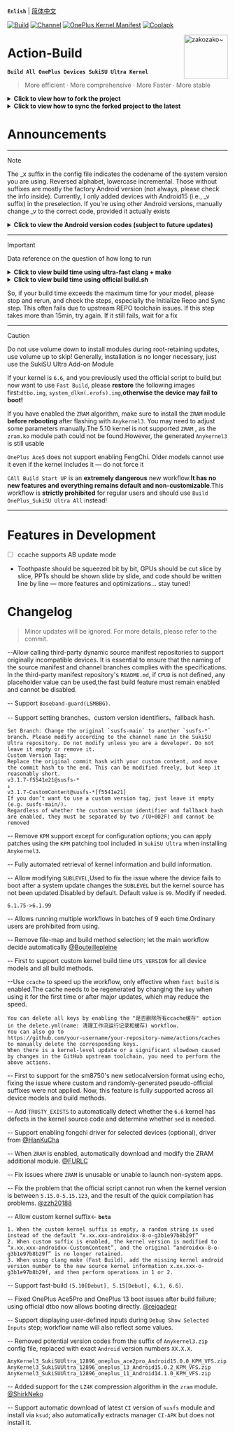**`Enlish`** | [简体中文](README.md)
 
[![Build](https://img.shields.io/badge/GitHub%20Actions-Build-181717?logo=github&logoColor=white&style=flat-square)](https://github.com/Numbersf/Action-Build/actions/workflows/Build%20SukiSU%20Ultra%20OnePlus.yml) [![Channel](https://img.shields.io/badge/Follow-Telegram-blue.svg?logo=telegram)](https://t.me/taichi91) [![OnePlus Kernel Manifest](https://img.shields.io/badge/OnePlus%20Kernel%20Manifest-EB0029?logo=oneplus&logoColor=white&style=flat-square)](https://github.com/OnePlusOSS/kernel_manifest) [![Coolapk](https://img.shields.io/badge/Follow-Coolapk-3DDC84?style=flat-square&logo=android&logoColor=white)](http://www.coolapk.com/u/28259173)
 
<img align="right" src="pic/zakozako~.svg" width="100px" alt="zakozako~">
 
# Action-Build
**```Build All OnePlus Devices SukiSU Ultra Kernel```**
> More efficient · More comprehensive · More Faster · More stable
 
<details>
<summary><strong>Click to view how to fork the project</strong></summary>
<img src="https://github.com/Numbersf/Action-Build/blob/SukiSU-Ultra/pic/make.gif" width="500"/>
</details>
 
<details>
<summary><strong>Click to view how to sync the forked project to the latest</strong></summary>
<p>
  <img src="https://github.com/Numbersf/Action-Build/blob/SukiSU-Ultra/pic/syncfork.png" width="150"/>
  <img src="https://github.com/Numbersf/Action-Build/blob/SukiSU-Ultra/pic/syncfork(2).png" width="150"/>
</p>
<summary>Please sync promptly! Some updates may cause older versions to fail! If it still fails after syncing, delete and fork again! If the issue persists, then submit an issue for feedback.</summary>
</details>
 
# Announcements
 
------
> [!NOTE]
> The _x suffix in the config file indicates the codename of the system version you are using. Reversed alphabet, lowercase incremental. Those without suffixes are mostly the factory Android version (not always, please check the info inside). Currently, I only added devices with Android15 (i.e., _v suffix) in the preselection. If you're using other Android versions, manually change _v to the correct code, provided it actually exists
> <details>
> <summary><strong>Click to view the Android version codes (subject to future updates)</strong></summary>
>
>>`_z Android19 (Zebra Cake)`
>
>>`_y Android18 (Yogurt Parfait)`
>
>>`_x Android17 (Xmas Pudding)`
>
>>`_w Android16 (Wedding Cake)`<strong>
>
>>`_v Android15 (Vanilla Ice Cream)`
>
>>`_u Android14 (Upside Down Cake)`
>
>>`_t Android13 (Tiramisu)`
>
>>`_s Android12 (Snow Cone)`</strong>
>
>>`_r Android11 (Red Velvet Cake)`
>
>>`_q Android10 (Quince Tart)`
>
>>`_p Android9 (Pie)`
>
>>`_o Android8 (Oreo)`
>
>>`_n Android7 (Nougat)`
>
>>`_m Android6 (Marshmallow)`
>
>>`_l Android5 (Lollipop)`
>
>>`_k Android4.4 (KitKat)`
>
>>`_j Android4.3–4.1 (Jelly Bean)`
>
>>`_i Android4.0 (Ice Cream Sandwich)`
>
>>`_h Android3.x (Honeycomb)`
>
>>`_g Android2.3 (Gingerbread)`
>
>>`_f Android2.2 (FroYo)`
>
>>`_e Android2.1 (Eclair)`
>
>>`_d Android1.6 (Donut)`
>
>>`_c Android1.5 (Cupcake)`
>
> </details>
 
------
> [!IMPORTANT]
>Data reference on the question of how long to run
> <details>
> <summary><strong>Click to view build time using ultra-fast clang + make</strong></summary>
>
>|Device Type| Average Duration Range               | Maximum Duration|
>|------------------------|---------------------|------------|
>| `≥Android15` | `1st:19min ~ 35min 2nd:9min ~ 19min` | `42min`|
>| `<Android15`| `1st:27min ~ 40min 2nd:18min ~ 30min`| `50min` |
>
> >Using ccache may slow down the first build.
>
> >Differences in the version of the repo tool may affect the build duration.
> </details>
>
> <details>
> <summary><strong>Click to view build time using official build.sh</strong></summary>
>
>
>|Device Type| Average Duration Range               | Maximum Duration|
>|--------------------------|-----------------------------|------------------|
>| `sm8450, sm8475, sm8550` | `29min ~ 35min`             | `45min`
>| `sm7675, sm7550, sm8650` |`59min ~ 1h12min`| `1h28min`        |
>| `sm8750`|`1h1min ~ 1h8min`| `1h24min`       |
>|`<Android15`| `39min ~ 49min`  |`59min`|
>
> >Differences in the version of the repo tool may affect the build duration.
></details>
>
>So, if your build time exceeds the maximum time for your model, please stop and rerun, and check the steps, especially the Initialize Repo and Sync step. This often fails due to upstream REPO toolchain issues. If this step takes more than 15min, try again. If it still fails, wait for a fix
 
------
> [!CAUTION]
> Do not use volume down to install modules during root-retaining updates, use volume up to skip! Generally, installation is no longer necessary, just use the SukiSU Ultra Add-on Module  
>
> If your kernel is ``6.6``, and you previously used the official script to build,but now want to use ``Fast Build``, please **restore** the following images first:`dtbo.img`, ``system_dlkm(.erofs).img``,**otherwise the device may fail to boot!**  
>
> If you have enabled the ``ZRAM`` algorithm, make sure to install the ``ZRAM`` module **before rebooting** after flashing with ``Anykernel3``. You may need to adjust some parameters manually.The 5.10 kernel is not supported ``ZRAM`` , as the ``zram.ko`` module path could not be found.However, the generated ``Anykernel3`` is still usable  
>
>``OnePlus Ace5`` does not support enabling FengChi. Older models cannot use it even if the kernel includes it — do not force it  
>
>``CAll Build Start UP`` is an **extremely dangerous** new workflow.**It has no new features and everything remains default and non-customizable**.This workflow is **strictly prohibited** for regular users and should use ``Build OnePlus_SukiSU Ultra All`` instead!  
>
 
------
 
# Features in Development
- [ ] ccache supports AB update mode
- Toothpaste should be squeezed bit by bit, GPUs should be cut slice by slice, PPTs should be shown slide by slide, and code should be written line by line — more features and optimizations... stay tuned!
 
# Changelog
> Minor updates will be ignored. For more details, please refer to the commit.
 
--Allow calling third-party dynamic source manifest repositories to support originally incompatible devices. It is essential to ensure that the naming of the source manifest and channel branches complies with the specifications. In the third-party manifest repository's ``README.md``, if ``CPUD`` is not defined, any placeholder value can be used,the fast build feature must remain enabled and cannot be disabled.  
 
-- Support ``Baseband-guard(LSMBBG)``.  
 
-- Support setting branches、custom version identifiers、fallback hash.  
```
Set Branch: Change the original `susfs-main` to another `susfs-*` branch. Please modify according to the channel name in the SukiSU Ultra repository. Do not modify unless you are a developer. Do not leave it empty or remove it.
Custom Version Tag:
Replace the original commit hash with your custom content, and move the commit hash to the end. This can be modified freely, but keep it reasonably short.
v3.1.7-f5541e21@susfs-*
↓
v3.1.7-CustomContent@susfs-*[f5541e21]
If you don’t want to use a custom version tag, just leave it empty (e.g. susfs-main/).
Regardless of whether the custom version identifier and fallback hash are enabled, they must be separated by two /(U+002F) and cannot be removed
```  
 
-- Remove ``KPM`` support except for configuration options; you can apply patches using the ``KPM`` patching tool included in ``SukiSU Ultra`` when installing ``Anykernel3``.  
 
-- Fully automated retrieval of kernel information and build information.  
 
-- Allow modifying `SUBLEVEL`,Used to fix the issue where the device fails to boot after a system update changes the `SUBLEVEL` but the kernel source has not been updated.Disabled by default. Default value is `99`. Modify if needed.  
```
6.1.75->6.1.99
```  
 
-- Allows running multiple workflows in batches of 9 each time.Ordinary users are prohibited from using.  
 
-- Remove file-map and build method selection; let the main workflow decide automatically [@Bouteillepleine](https://github.com/Bouteillepleine)  
 
-- First to support custom kernel build time `UTS_VERSION` for all device models and all build methods.  
 
--Use `ccache` to speed up the workflow, only effective when `fast build` is enabled.The cache needs to be regenerated by changing the `key` when using it for the first time or after major updates, which may reduce the speed.
```
You can delete all keys by enabling the "是否删除所有ccache缓存" option in the delete.yml(name: 清理工作流运行记录和缓存) workflow.
You can also go to
https://github.com/your-username/your-repository-name/actions/caches
to manually delete the corresponding keys.  
When there is a kernel-level update or a significant slowdown caused by changes in the GitHub upstream toolchain, you need to perform the above actions.
```  
 
-- First to support for the sm8750's new setlocalversion format using echo, fixing the issue where custom and randomly-generated pseudo-official suffixes were not applied. Now, this feature is fully supported across all device models and build methods.  
 
-- Add `TRUSTY_EXISTS` to automatically detect whether the `6.6` kernel has defects in the kernel source code and determine whether `sed` is needed.  
 
-- Support enabling fongchi driver for selected devices (optional), driver from [@HanKuCha](https://github.com/HanKuCha)  
 
-- When `ZRAM` is enabled, automatically download and modify the ZRAM additional module. [@FURLC](https://github.com/FURLC)  
 
-- Fix issues where `ZRAM` is unusable or unable to launch non-system apps.  
 
-- Fix the problem that the official script cannot run when the kernel version is between `5.15.0-5.15.123`, and the result of the quick compilation has problems. [@zzh20188](https://github.com/zzh20188)  
 
-- Allow custom kernel suffix← **`beta`**
```
1. When the custom kernel suffix is empty, a random string is used instead of the default “x.xx.xxx-androidxx-8-o-g3b1e97b8b29f”
2. When custom suffix is enabled, the kernel version is modified to “x.xx.xxx-androidxx-CustomContent”, and the original “androidxx-8-o-g3b1e97b8b29f” is no longer retained.
3. When using clang make (Fast Build), add the missing kernel android version number to the new source kernel information x.xx.xxx-o-g3b1e97b8b29f, and then perform operations in 1 or 2.
```  
 
-- Support fast-build `(5.10[Debut], 5.15[Debut], 6.1, 6.6)`.  
 
-- Fixed OnePlus Ace5Pro and OnePlus 13 boot issues after build failure; using official dtbo now allows booting directly. [@reigadegr](https://github.com/reigadegr)  
 
-- Support displaying user-defined inputs during `Debug Show Selected Inputs` step; workflow name will also reflect some values.  
 
-- Removed potential version codes from the suffix of `Anykernel3.zip` config file, replaced with exact `Android` version numbers `XX.X.X`.
```
AnyKernel3_SukiSUUltra_12896_oneplus_ace2pro_Android15.0.0_KPM_VFS.zip
AnyKernel3_SukiSUUltra_12896_oneplus_13_Android15.0.2_KPM_VFS.zip
AnyKernel3_SukiSUUltra_12896_oneplus_11_Android14.1.0_KPM_VFS.zip
```  
 
-- Added support for the `LZ4K` compression algorithm in the `zram` module.   [@ShirkNeko](https://github.com/ShirkNeko)  
 
-- Support automatic download of latest `CI` version of `susfs` module and install via `ksud`; also automatically extracts manager `CI-APK` but does not install it.  
 